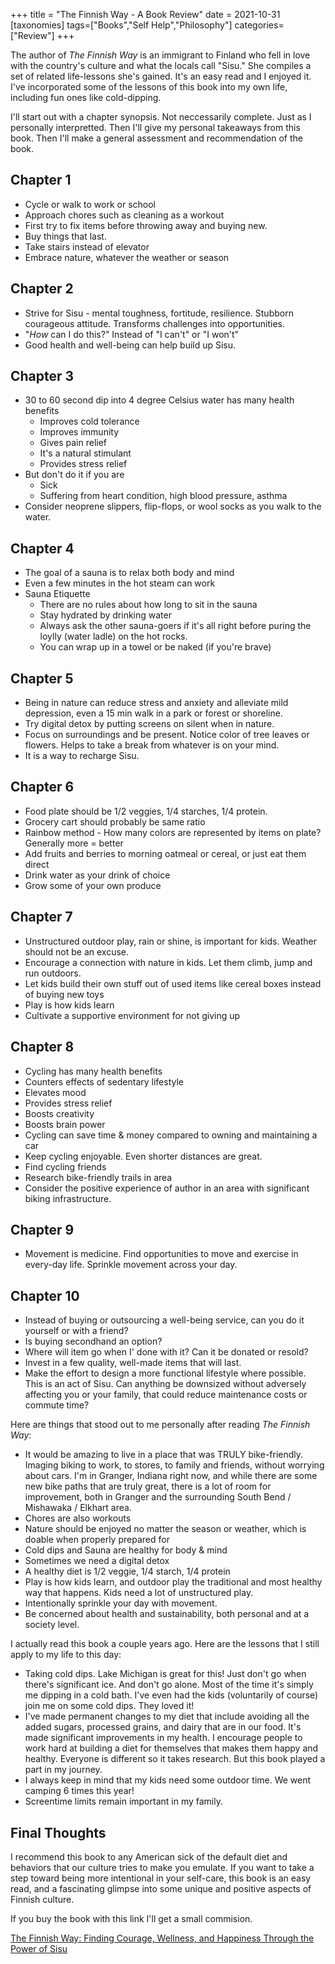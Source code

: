 +++
title = "The Finnish Way - A Book Review"
date = 2021-10-31
[taxonomies]
tags=["Books","Self Help","Philosophy"]
categories=["Review"]
+++

The author of _The Finnish Way_ is an immigrant to Finland who fell in love with the country's culture and what the locals call "Sisu." She compiles a set of related life-lessons she's gained. It's an easy read and I enjoyed it. I've incorporated some of the lessons of this book into my own life, including fun ones like cold-dipping. 
<!-- more -->
I'll start out with a chapter synopsis. Not neccessarily complete. Just as I personally interpretted. Then I'll give my personal takeaways from this book. Then I'll make a general assessment and recommendation of the book.

## Chapter 1
- Cycle or walk to work or school
- Approach chores such as cleaning as a workout
- First try to fix items before throwing away and buying new.
- Buy things that last.
- Take stairs instead of elevator
- Embrace nature, whatever the weather or season

## Chapter 2
- Strive for Sisu - mental toughness, fortitude, resilience. Stubborn courageous attitude. Transforms challenges into opportunities.
- "*How* can I do this?" Instead of "I can't" or "I won't"
- Good health and well-being can help build up Sisu.

## Chapter 3
- 30 to 60 second dip into 4 degree Celsius water has many health benefits
  - Improves cold tolerance
  - Improves immunity
  - Gives pain relief
  - It's a natural stimulant
  - Provides stress relief
- But don't do it if you are
  - Sick
  - Suffering from heart condition, high blood pressure, asthma
- Consider neoprene slippers, flip-flops, or wool socks as you walk to the water.

## Chapter 4
- The goal of a sauna is to relax both body and mind
- Even a few minutes in the hot steam can work
- Sauna Etiquette
  - There are no rules about how long to sit in the sauna
  - Stay hydrated by drinking water
  - Always ask the other sauna-goers if it's all right before puring the loylly (water ladle) on the hot rocks.
  - You can wrap up in a towel or be naked (if you're brave)

## Chapter 5
- Being in nature can reduce stress and anxiety and alleviate mild depression, even a 15 min walk in a park or forest or shoreline.
- Try digital detox by putting screens on silent when in nature.
- Focus on surroundings and be present. Notice color of tree leaves or flowers. Helps to take a break from whatever is on your mind.
- It is a way to recharge Sisu.

## Chapter 6
- Food plate should be 1/2 veggies, 1/4 starches, 1/4 protein.
- Grocery cart should probably be same ratio
- Rainbow method - How many colors are represented by items on plate? Generally more = better
- Add fruits and berries to morning oatmeal or cereal, or just eat them direct
- Drink water as your drink of choice
- Grow some of your own produce

## Chapter 7
- Unstructured outdoor play, rain or shine, is important for kids. Weather should not be an excuse.
- Encourage a connection with nature in kids. Let them climb, jump and run outdoors.
- Let kids build their own stuff out of used items like cereal boxes instead of buying new toys
- Play is how kids learn
- Cultivate a supportive environment for not giving up

## Chapter 8
- Cycling has many health benefits
- Counters effects of sedentary lifestyle
- Elevates mood
- Provides stress relief
- Boosts creativity
- Boosts brain power
- Cycling can save time & money compared to owning and maintaining a car
- Keep cycling enjoyable. Even shorter distances are great.
- Find cycling friends
- Research bike-friendly trails in area
- Consider the positive experience of author in an area with significant biking infrastructure.

## Chapter 9
- Movement is medicine. Find opportunities to move and exercise in every-day life. Sprinkle movement across your day.

## Chapter 10
- Instead of buying or outsourcing a well-being service, can you do it yourself or with a friend?
- Is buying secondhand an option?
- Where will item go when I' done with it? Can it be donated or resold?
- Invest in a few quality, well-made items that will last.
- Make the effort to design a more functional lifestyle where possible. This is an act of Sisu. Can anything be downsized without adversely affecting you or your family, that could reduce maintenance costs or commute time?

Here are things that stood out to me personally after reading _The Finnish Way_:

- It would be amazing to live in a place that was TRULY bike-friendly. Imaging biking to work, to stores, to family and friends, without worrying about cars. I'm in Granger, Indiana right now, and while there are some new bike paths that are truly great, there is a lot of room for improvement, both in Granger and the surrounding South Bend / Mishawaka / Elkhart area.
- Chores are also workouts
- Nature should be enjoyed no matter the season or weather, which is doable when properly prepared for
- Cold dips and Sauna are healthy for body & mind
- Sometimes we need a digital detox
- A healthy diet is 1/2 veggie, 1/4 starch, 1/4 protein
- Play is how kids learn, and outdoor play the traditional and most healthy way that happens. Kids need a lot of unstructured play.
- Intentionally sprinkle your day with movement.
- Be concerned about health and sustainability, both personal and at a society level.

I actually read this book a couple years ago. Here are the lessons that I still apply to my life to this day:

- Taking cold dips. Lake Michigan is great for this! Just don't go when there's significant ice. And don't go alone. Most of the time it's simply me dipping in a cold bath. I've even had the kids (voluntarily of course) join me on some cold dips. They loved it!
- I've made permanent changes to my diet that include avoiding all the added sugars, processed grains, and dairy that are in our food. It's made significant improvements in my health. I encourage people to work hard at building a diet for themselves that makes them happy and healthy. Everyone is different so it takes research. But this book played a part in my journey.
- I always keep in mind that my kids need some outdoor time. We went camping 6 times this year!
- Screentime limits remain important in my family.

## Final Thoughts

I recommend this book to any American sick of the default diet and behaviors that our culture tries to make you emulate. If you want to take a step toward being more intentional in your self-care, this book is an easy read, and a fascinating glimpse into some unique and positive aspects of Finnish culture.

If you buy the book with this link I'll get a small commision.

[The Finnish Way: Finding Courage, Wellness, and Happiness Through the Power of Sisu](https://www.amazon.com/gp/product/0143132997/ref=as_li_tl?ie=UTF8&camp=1789&creative=9325&creativeASIN=0143132997&linkCode=as2&tag=rosecodes-20&linkId=d9a5eefa539376539ec31731e6ac1acf)